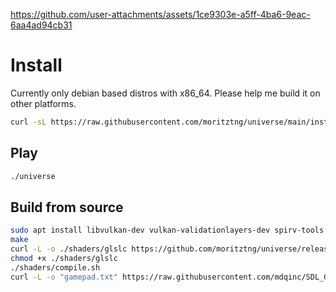 https://github.com/user-attachments/assets/1ce9303e-a5ff-4ba6-9eac-6aa4ad94cb31
# Install
Currently only debian based distros with x86_64. Please help me build it on other platforms.
```bash
curl -sL https://raw.githubusercontent.com/moritztng/universe/main/install.sh | bash
```

## Play
```bash
./universe
```

## Build from source
```bash
sudo apt install libvulkan-dev vulkan-validationlayers-dev spirv-tools libglfw3-dev libglm-dev libeigen3-dev
make
curl -L -o ./shaders/glslc https://github.com/moritztng/universe/releases/download/v0.1/glslc
chmod +x ./shaders/glslc
./shaders/compile.sh
curl -L -o "gamepad.txt" https://raw.githubusercontent.com/mdqinc/SDL_GameControllerDB/master/gamecontrollerdb.txt
```

